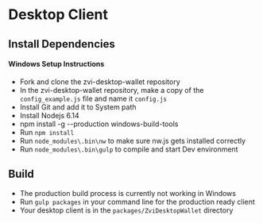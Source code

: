 # Desktop Client

## Install Dependencies
#### Windows Setup Instructions
- Fork and clone the zvi-desktop-wallet repository
- In the zvi-desktop-wallet repository, make a copy of the `config_example.js` file and name it `config.js`
- Install Git and add it to System path
- Install Nodejs 6.14
- npm install -g --production windows-build-tools
- Run `npm install`
- Run `node_modules\.bin\nw` to make sure nw.js gets installed correctly
- Run `node_modules\.bin\gulp` to compile and start Dev environment

## Build

- The production build process is currently not working in Windows
- Run `gulp packages` in your command line for the production ready client
- Your desktop client is in the `packages/ZviDesktopWallet` directory

